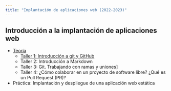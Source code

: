 ```yaml
---
title: "Implantación de aplicaciones web (2022-2023)"
---
```


## Introducción a la implantación de aplicaciones web

* [Teoría](https://raw.githubusercontent.com/josedom24/presentaciones/main/iaw/introduccion.pdf)
	* [Taller 1: Introducción a git y GitHub](1_introduccion/t1.html)
	* Taller 2: Introducción a Markdown
	* Taller 3: Git. Trabajando con ramas y uniones]
	* Taller 4: ¿Cómo colaborar en un proyecto de software libre? ¿Qué es un Pull Request (PR)?
* Práctica: Implantación y despliegue de una aplicación web estática



